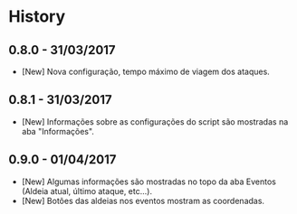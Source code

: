 # History

## 0.8.0 - 31/03/2017

- [New] Nova configuração, tempo máximo de viagem dos ataques.

## 0.8.1 - 31/03/2017

- [New] Informações sobre as configurações do script são mostradas na aba "Informações".

## 0.9.0 - 01/04/2017

- [New] Algumas informações são mostradas no topo da aba Eventos (Aldeia atual, último ataque, etc...).
- [New] Botões das aldeias nos eventos mostram as coordenadas.
